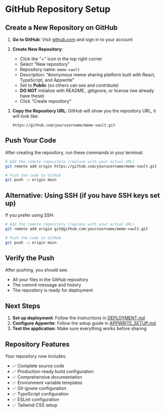 # GitHub Repository Setup

## Create a New Repository on GitHub

1. **Go to GitHub**: Visit [github.com](https://github.com) and sign in to your account

2. **Create New Repository**:
   - Click the "+" icon in the top right corner
   - Select "New repository"
   - Repository name: `meme-vault`
   - Description: "Anonymous meme sharing platform built with React, TypeScript, and Appwrite"
   - Set to **Public** (so others can see and contribute)
   - **DO NOT** initialize with README, .gitignore, or license (we already have these)
   - Click "Create repository"

3. **Copy the Repository URL**: GitHub will show you the repository URL, it will look like:
   ```
   https://github.com/yourusername/meme-vault.git
   ```

## Push Your Code

After creating the repository, run these commands in your terminal:

```bash
# Add the remote repository (replace with your actual URL)
git remote add origin https://github.com/yourusername/meme-vault.git

# Push the code to GitHub
git push -u origin main
```

## Alternative: Using SSH (if you have SSH keys set up)

If you prefer using SSH:

```bash
# Add the remote repository (replace with your actual URL)
git remote add origin git@github.com:yourusername/meme-vault.git

# Push the code to GitHub
git push -u origin main
```

## Verify the Push

After pushing, you should see:
- All your files in the GitHub repository
- The commit message and history
- The repository is ready for deployment

## Next Steps

1. **Set up deployment**: Follow the instructions in [DEPLOYMENT.md](./DEPLOYMENT.md)
2. **Configure Appwrite**: Follow the setup guide in [APPWRITE_SETUP.md](./APPWRITE_SETUP.md)
3. **Test the application**: Make sure everything works before sharing

## Repository Features

Your repository now includes:
- ✅ Complete source code
- ✅ Production-ready build configuration
- ✅ Comprehensive documentation
- ✅ Environment variable templates
- ✅ Git ignore configuration
- ✅ TypeScript configuration
- ✅ ESLint configuration
- ✅ Tailwind CSS setup
